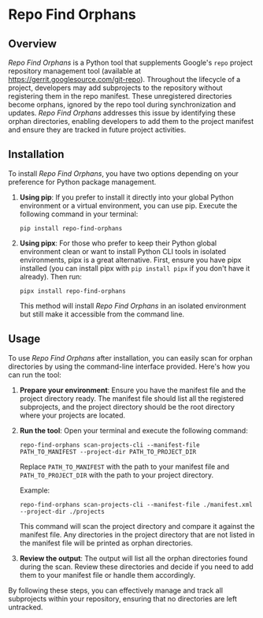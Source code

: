# Repo Find Orphans

## Overview

*Repo Find Orphans* is a Python tool that supplements Google's `repo` project repository management tool (available at https://gerrit.googlesource.com/git-repo). Throughout the lifecycle of a project, developers may add subprojects to the repository without registering them in the repo manifest. These unregistered directories become orphans, ignored by the repo tool during synchronization and updates. *Repo Find Orphans* addresses this issue by identifying these orphan directories, enabling developers to add them to the project manifest and ensure they are tracked in future project activities.

## Installation
To install *Repo Find Orphans*, you have two options depending on your preference for Python package management.

1. **Using pip**:
   If you prefer to install it directly into your global Python environment or a virtual environment, you can use pip. Execute the following command in your terminal:
   ```
   pip install repo-find-orphans
   ```

2. **Using pipx**:
   For those who prefer to keep their Python global environment clean or want to install Python CLI tools in isolated environments, pipx is a great alternative. First, ensure you have pipx installed (you can install pipx with `pip install pipx` if you don't have it already). Then run:
   ```
   pipx install repo-find-orphans
   ```
   This method will install *Repo Find Orphans* in an isolated environment but still make it accessible from the command line.


## Usage

To use *Repo Find Orphans* after installation, you can easily scan for orphan directories by using the command-line interface provided. Here's how you can run the tool:

1. **Prepare your environment**:
   Ensure you have the manifest file and the project directory ready. The manifest file should list all the registered subprojects, and the project directory should be the root directory where your projects are located.

2. **Run the tool**:
   Open your terminal and execute the following command:
   ```
   repo-find-orphans scan-projects-cli --manifest-file PATH_TO_MANIFEST --project-dir PATH_TO_PROJECT_DIR
   ```
   Replace `PATH_TO_MANIFEST` with the path to your manifest file and `PATH_TO_PROJECT_DIR` with the path to your project directory.

   Example:
   ```
   repo-find-orphans scan-projects-cli --manifest-file ./manifest.xml --project-dir ./projects
   ```

   This command will scan the project directory and compare it against the manifest file. Any directories in the project directory that are not listed in the manifest file will be printed as orphan directories.

3. **Review the output**:
   The output will list all the orphan directories found during the scan. Review these directories and decide if you need to add them to your manifest file or handle them accordingly.

By following these steps, you can effectively manage and track all subprojects within your repository, ensuring that no directories are left untracked.
